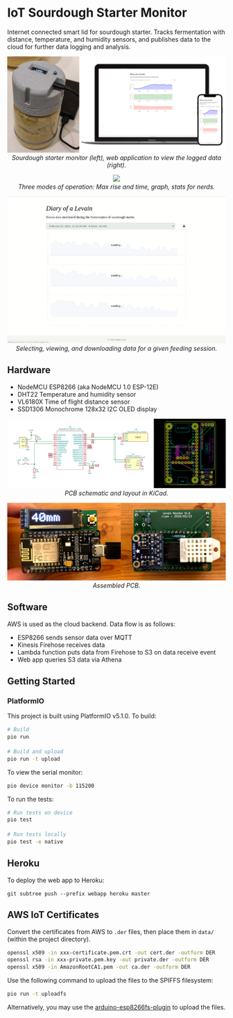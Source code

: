 # IoT Sourdough Starter Monitor

Internet connected smart lid for sourdough starter. Tracks fermentation with distance, temperature, and humidity sensors, and publishes data to the cloud for further data logging and analysis.

<p align="center">
    <img src="docs/levain-monitor-combined.png"><br>
    <i>Sourdough starter monitor (left), web application to view the logged data (right).</i>
</p>

<p align="center">
    <img src="docs/jar.gif"><br>
    <i>Three modes of operation: Max rise and time, graph, stats for nerds.</i>
</p>

<p align="center">
    <img src="docs/webapp.gif"><br>
    <i>Selecting, viewing, and downloading data for a given feeding session.</i>
</p>

## Hardware

- NodeMCU ESP8266 (aka NodeMCU 1.0 ESP-12E)
- DHT22 Temperature and humidity sensor
- VL6180X Time of flight distance sensor
- SSD1306 Monochrome 128x32 I2C OLED display

<p align="center">
    <img src="docs/kicad.png"><br>
    <i>PCB schematic and layout in KiCad.</i>
</p>


<p align="center">
    <img src="docs/pcb.png"><br>
    <i>Assembled PCB.</i>
</p>

## Software

AWS is used as the cloud backend. Data flow is as follows:

- ESP8266 sends sensor data over MQTT
- Kinesis Firehose receives data
- Lambda function puts data from Firehose to S3 on data receive event
- Web app queries S3 data via Athena


## Getting Started

### PlatformIO

This project is built using PlatformIO v5.1.0. To build:

```bash
# Build
pio run

# Build and upload
pio run -t upload
```

To view the serial monitor:

```bash
pio device monitor -b 115200
```

To run the tests:

```bash
# Run tests on device
pio test

# Run tests locally
pio test -e native
```

## Heroku

To deploy the web app to Heroku:

```
git subtree push --prefix webapp heroku master
```

## AWS IoT Certificates

Convert the certificates from AWS to `.der` files, then place them in `data/` (within the project directory).

```bash
openssl x509 -in xxx-certificate.pem.crt -out cert.der -outform DER
openssl rsa -in xxx-private.pem.key -out private.der -outform DER
openssl x509 -in AmazonRootCA1.pem -out ca.der -outform DER
```

Use the following command to upload the files to the SPIFFS filesystem:

```bash
pio run -t uploadfs
```

Alternatively, you may use the [arduino-esp8266fs-plugin](https://github.com/esp8266/arduino-esp8266fs-plugin) to upload the files.
